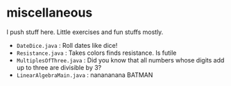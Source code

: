 miscellaneous
=============

I push stuff here. 
Little exercises and fun stuffs mostly.

* `DateDice.java` : Roll dates like dice!
* `Resistance.java` : Takes colors finds resistance. Is futile
* `MultiplesOfThree.java` : Did you know that all numbers whose digits add up to three are divisible by 3?
* `LinearAlgebraMain.java` : nanananana BATMAN
